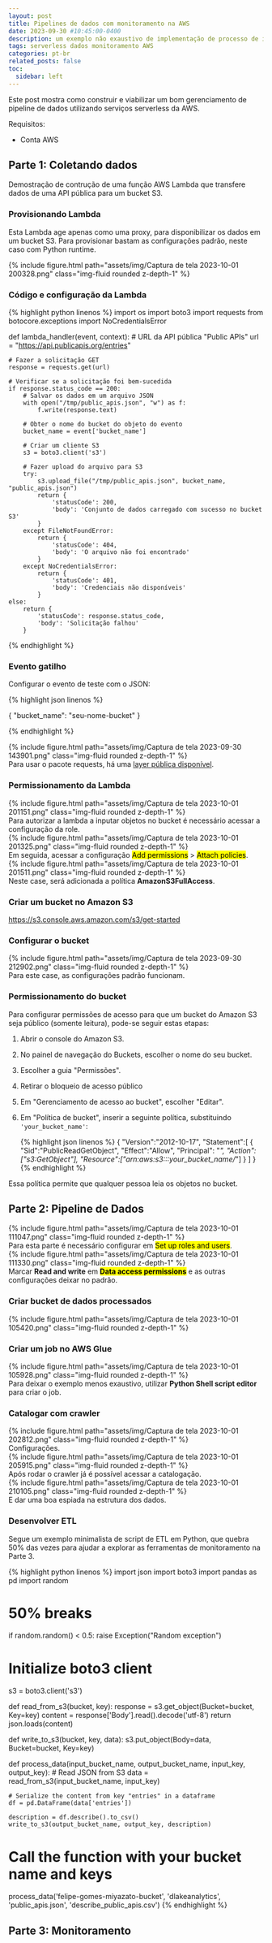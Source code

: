 ```yaml
---
layout: post
title: Pipelines de dados com monitoramento na AWS 
date: 2023-09-30 #10:45:00-0400
description: um exemplo não exaustivo de implementação de processo de ingestão de dados
tags: serverless dados monitoramento AWS
categories: pt-br
related_posts: false
toc:
  sidebar: left
---
```

Este post mostra como construir e viabilizar um bom gerenciamento de pipeline de dados utilizando serviços serverless da AWS.

Requisitos:

- Conta AWS

## Parte 1: Coletando dados

Demostração de contrução de uma função AWS Lambda que transfere dados de uma API pública para um bucket S3.

### Provisionando Lambda

Esta Lambda age apenas como uma proxy, para disponibilizar os dados em um bucket S3. Para provisionar bastam as configurações padrão, neste caso com Python runtime.

<div class="row mt-3">
    <div class="col-sm mt-3 mt-md-0">
        {% include figure.html path="assets/img/Captura de tela 2023-10-01 200328.png" class="img-fluid rounded z-depth-1" %}
    </div>
</div>

### Código e configuração da Lambda

{% highlight python linenos %}
import os
import boto3
import requests
from botocore.exceptions import NoCredentialsError

def lambda_handler(event, context):
    # URL da API pública "Public APIs"
    url = "https://api.publicapis.org/entries"

    # Fazer a solicitação GET
    response = requests.get(url)

    # Verificar se a solicitação foi bem-sucedida
    if response.status_code == 200:
        # Salvar os dados em um arquivo JSON
        with open("/tmp/public_apis.json", "w") as f:
            f.write(response.text)
        
        # Obter o nome do bucket do objeto do evento
        bucket_name = event['bucket_name']

        # Criar um cliente S3
        s3 = boto3.client('s3')

        # Fazer upload do arquivo para S3
        try:
            s3.upload_file("/tmp/public_apis.json", bucket_name, "public_apis.json")
            return {
                'statusCode': 200,
                'body': 'Conjunto de dados carregado com sucesso no bucket S3'
            }
        except FileNotFoundError:
            return {
                'statusCode': 404,
                'body': 'O arquivo não foi encontrado'
            }
        except NoCredentialsError:
            return {
                'statusCode': 401,
                'body': 'Credenciais não disponíveis'
            }
    else:
        return {
            'statusCode': response.status_code,
            'body': 'Solicitação falhou'
        }
{% endhighlight %}

### Evento gatilho

Configurar o evento de teste com o JSON:

{% highlight json linenos %}

{
  "bucket_name": "seu-nome-bucket"
}

{% endhighlight %}

<div class="row mt-3">
    <div class="col-sm mt-3 mt-md-0">
        {% include figure.html path="assets/img/Captura de tela 2023-09-30 143901.png" class="img-fluid rounded z-depth-1" %}
    </div>
</div>
<div class="caption">
    Para usar o pacote requests, há uma <a href="https://github.com/keithrozario/Klayers/tree/master">layer pública disponível</a>.
</div>

### Permissionamento da Lambda

<div class="row mt-3">
    <div class="col-sm mt-3 mt-md-0">
        {% include figure.html path="assets/img/Captura de tela 2023-10-01 201151.png" class="img-fluid rounded z-depth-1" %}
    </div>
</div>
<div class="caption">
    Para autorizar a lambda a inputar objetos no bucket é necessário acessar a configuração da role.
</div>

<div class="row mt-3">
    <div class="col-sm mt-3 mt-md-0">
        {% include figure.html path="assets/img/Captura de tela 2023-10-01 201325.png" class="img-fluid rounded z-depth-1" %}
    </div>
</div>
<div class="caption">
    Em seguida, acessar a configuração <mark>Add permissions</mark> > <mark>Attach policies</mark>.
</div>

<div class="row mt-3">
    <div class="col-sm mt-3 mt-md-0">
        {% include figure.html path="assets/img/Captura de tela 2023-10-01 201511.png" class="img-fluid rounded z-depth-1" %}
    </div>
</div>
<div class="caption">
    Neste case, será adicionada a política <b>AmazonS3FullAccess</b>.
</div>

### Criar um bucket no Amazon S3

<https://s3.console.aws.amazon.com/s3/get-started>

### Configurar o bucket

<div class="row mt-3">
    <div class="col-sm mt-3 mt-md-0">
        {% include figure.html path="assets/img/Captura de tela 2023-09-30 212902.png" class="img-fluid rounded z-depth-1" %}
    </div>
</div>
<div class="caption">
    Para este case, as configurações padrão funcionam.
</div>

### Permissionamento do bucket

Para configurar permissões de acesso para que um bucket do Amazon S3 seja público (somente leitura), pode-se seguir estas etapas:

1. Abrir o console do Amazon S3.
2. No painel de navegação do Buckets, escolher o nome do seu bucket.
3. Escolher a guia "Permissões".
4. Retirar o bloqueio de acesso público
5. Em "Gerenciamento de acesso ao bucket", escolher "Editar".
6. Em "Política de bucket", inserir a seguinte política, substituindo `'your_bucket_name'`:

    {% highlight json linenos %}
    {
      "Version":"2012-10-17",
      "Statement":[
        {
          "Sid":"PublicReadGetObject",
          "Effect":"Allow",
          "Principal": "*",
          "Action":["s3:GetObject"],
          "Resource":["arn:aws:s3:::your_bucket_name/*"]
        }
      ]
    }{% endhighlight %}

Essa política permite que qualquer pessoa leia os objetos no bucket.

## Parte 2: Pipeline de Dados

<div class="row mt-3">
    <div class="col-sm mt-3 mt-md-0">
        {% include figure.html path="assets/img/Captura de tela 2023-10-01 111047.png" class="img-fluid rounded z-depth-1" %}
    </div>
</div>
<div class="caption">
    Para esta parte é necessário configurar em <mark>Set up roles and users</mark>.
</div>

<div class="row mt-3">
    <div class="col-sm mt-3 mt-md-0">
        {% include figure.html path="assets/img/Captura de tela 2023-10-01 111330.png" class="img-fluid rounded z-depth-1" %}
    </div>
</div>
<div class="caption">
    Marcar <b>Read and write</b> em <mark><b>Data access permissions</b></mark> e as outras configurações deixar no padrão.
</div>

### Criar bucket de dados processados

<div class="row mt-3">
    <div class="col-sm mt-3 mt-md-0">
        {% include figure.html path="assets/img/Captura de tela 2023-10-01 105420.png" class="img-fluid rounded z-depth-1" %}
    </div>
</div>

### Criar um job no AWS Glue

<div class="row mt-3">
    <div class="col-sm mt-3 mt-md-0">
        {% include figure.html path="assets/img/Captura de tela 2023-10-01 105928.png" class="img-fluid rounded z-depth-1" %}
    </div>
</div>
<div class="caption">
    Para deixar o exemplo menos exaustivo, utilizar <b>Python Shell script editor</b> para criar o job.
</div>

### Catalogar com crawler

<div class="row mt-3">
    <div class="col-sm mt-3 mt-md-0">
        {% include figure.html path="assets/img/Captura de tela 2023-10-01 202812.png" class="img-fluid rounded z-depth-1" %}
    </div>
</div>
<div class="caption">
    Configurações.
</div>

<div class="row mt-3">
    <div class="col-sm mt-3 mt-md-0">
        {% include figure.html path="assets/img/Captura de tela 2023-10-01 205915.png" class="img-fluid rounded z-depth-1" %}
    </div>
</div>
<div class="caption">
    Após rodar o crawler já é possível acessar a catalogação.
</div>

<div class="row mt-3">
    <div class="col-sm mt-3 mt-md-0">
        {% include figure.html path="assets/img/Captura de tela 2023-10-01 210105.png" class="img-fluid rounded z-depth-1" %}
    </div>
</div>
<div class="caption">
    E dar uma boa espiada na estrutura dos dados.
</div>

### Desenvolver ETL

Segue um exemplo minimalista de script de ETL em Python, que quebra 50% das vezes para ajudar a explorar as ferramentas de monitoramento na Parte 3.

{% highlight python linenos %}
import json
import boto3
import pandas as pd
import random

# 50% breaks
if random.random() < 0.5:
    raise Exception("Random exception")

# Initialize boto3 client
s3 = boto3.client('s3')

def read_from_s3(bucket, key):
    response = s3.get_object(Bucket=bucket, Key=key)
    content = response['Body'].read().decode('utf-8')
    return json.loads(content)

def write_to_s3(bucket, key, data):
    s3.put_object(Body=data, Bucket=bucket, Key=key)

def process_data(input_bucket_name, output_bucket_name, input_key, output_key):
    # Read JSON from S3
    data = read_from_s3(input_bucket_name, input_key)

    # Serialize the content from key "entries" in a dataframe
    df = pd.DataFrame(data['entries'])

    description = df.describe().to_csv()
    write_to_s3(output_bucket_name, output_key, description)

# Call the function with your bucket name and keys
process_data('felipe-gomes-miyazato-bucket', 'dlakeanalytics', 'public_apis.json', 'describe_public_apis.csv')
{% endhighlight %}

## Parte 3: Monitoramento
